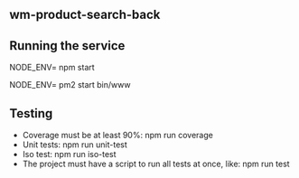 wm-product-search-back
---------------------

Running the service
---------------------
NODE_ENV=<environment-name> npm start

NODE_ENV=<environment-name> pm2 start bin/www
 

Testing
---------------------
* Coverage must be at least 90%: npm run coverage
* Unit tests: npm run unit-test
* Iso test: npm run iso-test
* The project must have a script to run all tests at once, like:  npm run test

